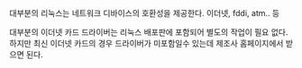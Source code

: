 대부분의 리눅스는 네트워크 디바이스의 호환성을 제공한다.
이더넷, fddi, atm.. 등

대부분의 이더넷 카드 드라이버는 리눅스 배포판에 포함되어 별도의 작업이 필요 없다. 하지만 최신 이더넷 카드의 경우 드라이버가 미포함일수 있는데 제조사 홈페이지에서 받으면 된다.

 
